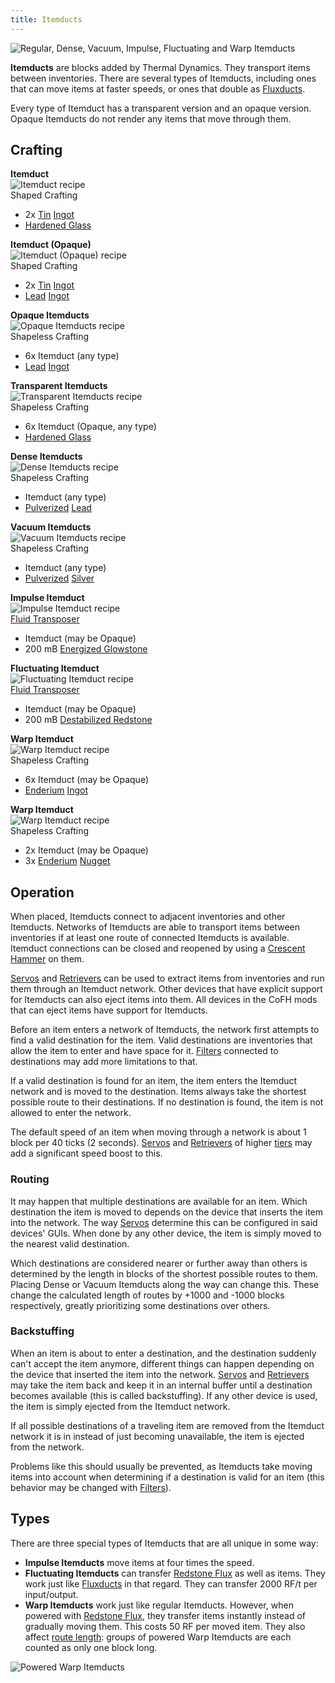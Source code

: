 ```yaml
--- 
title: Itemducts 
--- 
```


![](/assets/images/thermal-dynamics/itemducts.png "Regular, Dense, Vacuum, Impulse, Fluctuating and Warp Itemducts")

**Itemducts** are blocks added by Thermal Dynamics. They transport items between inventories. There are several types of Itemducts, including ones that can move items at faster speeds, or ones that double as [Fluxducts](/docs/thermal-dynamics/ducts/fluxducts/).

Every type of Itemduct has a transparent version and an opaque version. Opaque Itemducts do not render any items that move through them.

## Crafting

**Itemduct**  
![](/assets/images/recipes/itemduct.png "Itemduct recipe")  
Shaped Crafting

*   2x [Tin](/docs/thermal-foundation/base-metals/tin/) [Ingot](/docs/thermal-foundation/materials/ingots/)
*   [Hardened Glass](/docs/thermal-expansion/materials/hardened-glass/)


**Itemduct (Opaque)**  
![](/assets/images/recipes/itemduct-opaque-1.png "Itemduct (Opaque) recipe")  
Shaped Crafting

*   2x [Tin](/docs/thermal-foundation/base-metals/tin/) [Ingot](/docs/thermal-foundation/materials/ingots/)
*   [Lead](/docs/thermal-foundation/base-metals/lead/) [Ingot](/docs/thermal-foundation/materials/ingots/)


**Opaque Itemducts**  
![](/assets/images/recipes/itemduct-opaque-2.png "Opaque Itemducts recipe")  
Shapeless Crafting

*   6x Itemduct (any type)
*   [Lead](/docs/thermal-foundation/base-metals/lead/) [Ingot](/docs/thermal-foundation/materials/ingots/)


**Transparent Itemducts**  
![](/assets/images/recipes/itemduct-transparent.png "Transparent Itemducts recipe")  
Shapeless Crafting

*   6x Itemduct (Opaque, any type)
*   [Hardened Glass](/docs/thermal-expansion/materials/hardened-glass/)


**Dense Itemducts**  
![](/assets/images/recipes/itemduct-dense.png "Dense Itemducts recipe")  
Shapeless Crafting

*   Itemduct (any type)
*   [Pulverized](/docs/thermal-foundation/materials/pulverized-materials/) [Lead](/docs/thermal-foundation/base-metals/lead/)


**Vacuum Itemducts**  
![](/assets/images/recipes/itemduct-vacuum.png "Vacuum Itemducts recipe")  
Shapeless Crafting

*   Itemduct (any type)
*   [Pulverized](/docs/thermal-foundation/materials/pulverized-materials/) [Silver](/docs/thermal-foundation/base-metals/silver/)


**Impulse Itemduct**  
![](/assets/images/recipes/itemduct-impulse.png "Impulse Itemduct recipe")  
[Fluid Transposer](/docs/thermal-expansion/machines/fluid-transposer/)

*   Itemduct (may be Opaque)
*   200 mB [Energized Glowstone](/docs/thermal-foundation/fluids/energized-glowstone/)


**Fluctuating Itemduct**  
![](/assets/images/recipes/itemduct-flux.png "Fluctuating Itemduct recipe")  
[Fluid Transposer](/docs/thermal-expansion/machines/fluid-transposer/)

*   Itemduct (may be Opaque)
*   200 mB [Destabilized Redstone](/docs/thermal-foundation/fluids/destabilized-redstone/)


**Warp Itemduct**  
![](/assets/images/recipes/itemduct-warp-1.png "Warp Itemduct recipe")  
Shapeless Crafting

*   6x Itemduct (may be Opaque)
*   [Enderium](/docs/thermal-foundation/alloys/enderium/) [Ingot](/docs/thermal-foundation/materials/ingots/)


**Warp Itemduct**  
![](/assets/images/recipes/itemduct-warp-2.png "Warp Itemduct recipe")  
Shapeless Crafting

*   2x Itemduct (may be Opaque)
*   3x [Enderium](/docs/thermal-foundation/alloys/enderium/) [Nugget](/docs/thermal-foundation/materials/nuggets/)


## Operation

When placed, Itemducts connect to adjacent inventories and other Itemducts. Networks of Itemducts are able to transport items between inventories if at least one route of connected Itemducts is available. Itemduct connections can be closed and reopened by using a [Crescent Hammer](/docs/thermal-expansion/tools/crescent-hammer/) on them.

[Servos](/docs/thermal-dynamics/duct-attachments/servos/) and [Retrievers](/docs/thermal-dynamics/duct-attachments/retrievers/) can be used to extract items from inventories and run them through an Itemduct network. Other devices that have explicit support for Itemducts can also eject items into them. All devices in the CoFH mods that can eject items have support for Itemducts.

Before an item enters a network of Itemducts, the network first attempts to find a valid destination for the item. Valid destinations are inventories that allow the item to enter and have space for it. [Filters](/docs/thermal-dynamics/duct-attachments/filters/) connected to destinations may add more limitations to that.

If a valid destination is found for an item, the item enters the Itemduct network and is moved to the destination. Items always take the shortest possible route to their destinations. If no destination is found, the item is not allowed to enter the network.

The default speed of an item when moving through a network is about 1 block per 40 ticks (2 seconds). [Servos](/docs/thermal-dynamics/duct-attachments/servos/) and [Retrievers](/docs/thermal-dynamics/duct-attachments/retrievers/) of higher [tiers](/docs/thermal-expansion/other/tier-system/) may add a significant speed boost to this.

### Routing

It may happen that multiple destinations are available for an item. Which destination the item is moved to depends on the device that inserts the item into the network. The way [Servos](/docs/thermal-dynamics/duct-attachments/servos/) determine this can be configured in said devices' GUIs. When done by any other device, the item is simply moved to the nearest valid destination.

Which destinations are considered nearer or further away than others is determined by the length in blocks of the shortest possible routes to them. Placing Dense or Vacuum Itemducts along the way can change this. These change the calculated length of routes by +1000 and -1000 blocks respectively, greatly prioritizing some destinations over others.

### Backstuffing

When an item is about to enter a destination, and the destination suddenly can't accept the item anymore, different things can happen depending on the device that inserted the item into the network. [Servos](/docs/thermal-dynamics/duct-attachments/servos/) and [Retrievers](/docs/thermal-dynamics/duct-attachments/retrievers/) may take the item back and keep it in an internal buffer until a destination becomes available (this is called backstuffing). If any other device is used, the item is simply ejected from the Itemduct network.

If all possible destinations of a traveling item are removed from the Itemduct network it is in instead of just becoming unavailable, the item is ejected from the network.

Problems like this should usually be prevented, as Itemducts take moving items into account when determining if a destination is valid for an item (this behavior may be changed with [Filters](/docs/thermal-dynamics/duct-attachments/filters/)).

## Types

There are three special types of Itemducts that are all unique in some way:

*   **Impulse Itemducts** move items at four times the speed.
*   **Fluctuating Itemducts** can transfer [Redstone Flux](/docs/redstone-flux/) as well as items. They work just like [Fluxducts](/docs/thermal-dynamics/ducts/fluxducts/) in that regard. They can transfer 2000 RF/t per input/output.
*   **Warp Itemducts** work just like regular Itemducts. However, when powered with [Redstone Flux](/docs/redstone-flux/), they transfer items instantly instead of gradually moving them. This costs 50 RF per moved item. They also affect [route length](#routing): groups of powered Warp Itemducts are each counted as only one block long.

![](/assets/images/thermal-dynamics/itemducts-warp-powered.png "Powered Warp Itemducts")